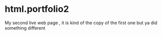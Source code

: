 # html.portfolio2
My second live web page , it is kind of the copy of the first one but ya did something different
